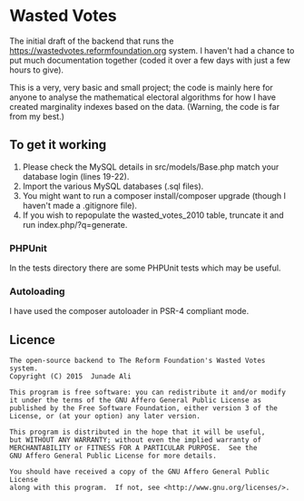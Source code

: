 # Wasted Votes

The initial draft of the backend that runs the https://wastedvotes.reformfoundation.org system. I haven't had a chance to put much documentation together (coded it over a few days with just a few hours to give).

This is a very, very basic and small project; the code is mainly here for anyone to analyse the mathematical electoral algorithms for how I have created marginality indexes based on the data. (Warning, the code is far from my best.)

## To get it working

1. Please check the MySQL details in src/models/Base.php match your database login (lines 19-22).
2. Import the various MySQL databases (.sql files).
3. You might want to run a composer install/composer upgrade (though I haven't made a .gitignore file).
4. If you wish to repopulate the wasted_votes_2010 table, truncate it and run index.php/?q=generate.

### PHPUnit

In the tests directory there are some PHPUnit tests which may be useful.

### Autoloading

I have used the composer autoloader in PSR-4 compliant mode.

## Licence

    The open-source backend to The Reform Foundation's Wasted Votes system.
    Copyright (C) 2015  Junade Ali

    This program is free software: you can redistribute it and/or modify
    it under the terms of the GNU Affero General Public License as
    published by the Free Software Foundation, either version 3 of the
    License, or (at your option) any later version.

    This program is distributed in the hope that it will be useful,
    but WITHOUT ANY WARRANTY; without even the implied warranty of
    MERCHANTABILITY or FITNESS FOR A PARTICULAR PURPOSE.  See the
    GNU Affero General Public License for more details.

    You should have received a copy of the GNU Affero General Public License
    along with this program.  If not, see <http://www.gnu.org/licenses/>.
